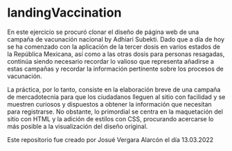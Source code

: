 # landingVaccination

En este ejercicio se procuró clonar el diseño de página web de una campaña de vacunación nacional by Adhiari Subekti. Dado que a día de hoy se ha comenzado con la aplicación de la tercer dosis en varios estados de la República Mexicana, así como a las otras dosis para personas resagadas, continúa siendo necesario recordar lo valioso que representa añadirse a estas campañas y recordar la información pertinente sobre los procesos de vacunación.

La práctica, por lo tanto, consiste en la elaboración breve de una campaña de mercadotecnia para que los ciudadanos lleguen al sitio con facilidad y se muestren curiosos y dispuestos a obtener la información que necesitan para registrarse. No obstante, lo primordial se centra en la maquetación del sitio con HTML y la adición de estilos con CSS, procurando acercarse lo más posible a la visualización del diseño original.

Este repositorio fue creado por Josué Vergara Alarcón el día 13.03.2022
